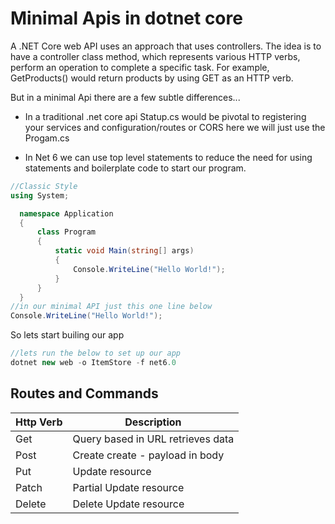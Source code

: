 # Minimal Apis in dotnet core
 A .NET Core web API uses an approach that uses controllers. The idea is to have a controller class method, which represents various HTTP verbs, perform an operation to complete a specific task. For example, GetProducts() would return products by using GET as an HTTP verb.

 But in a minimal Api there are a few subtle differences...

- In a traditional .net core api Statup.cs would be pivotal to registering your services and configuration/routes or CORS here we will just use the Progam.cs

- In Net 6 we can use top level statements to reduce the need for using statements and boilerplate code to start our program.

```c#
//Classic Style
using System;

  namespace Application
  {
      class Program
      {
          static void Main(string[] args)
          {
              Console.WriteLine("Hello World!");
          }
      }
  } 
//in our minimal API just this one line below
Console.WriteLine("Hello World!"); 
```
So lets start builing our app

```c#
//lets run the below to set up our app
dotnet new web -o ItemStore -f net6.0
```

## Routes and Commands

| Http Verb | Description |
| --- | ----------- |
| Get | Query based in URL retrieves data |
| Post | Create create - payload in body |
| Put | Update resource  |
| Patch | Partial Update resource |
| Delete | Delete Update resource  |


